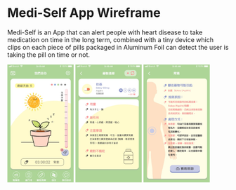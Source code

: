 # Medi-Self App Wireframe
Medi-Self is an App that can alert people with heart disease to take medication on time in the long term, combined with a tiny device which clips on each piece of pills packaged in Aluminum Foil can detect the user is taking the pill on time or not. 

<img src="./Mockup.hyperesources/home2.jpg" width="30%">  <img src="./Mockup.hyperesources/list_bokey.jpg" width="30%">  <img src="./Mockup.hyperesources/side_effect_stomachache.jpg" width="30%">

